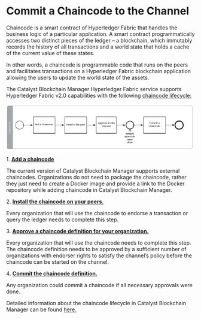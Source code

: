 # Commit a Chaincode to the Channel

Chaincode is a smart contract of Hyperledger Fabric that handles the business logic of a particular application. A smart contract programmatically accesses two distinct pieces of the ledger – a blockchain, which immutably records the history of all transactions and a world state that holds a cache of the current value of these states.&#x20;

In other words, a chaincode is programmable code that runs on the peers and facilitates transactions on a Hyperledger Fabric blockchain application allowing the users to update the world state of the assets.

The Catalyst Blockchain Manager Hyperledger Fabric service supports Hyperledger Fabric v2.0 capabilities with the following [chaincode lifecycle:](https://hyperledger-fabric.readthedocs.io/en/release-2.2/chaincode\_lifecycle.html#fabric-chaincode-lifecycle)

![Committing chaincode to the channel flow](<../.gitbook/assets/image (158).png>)

&#x20;1\. [**Add a chaincode**](../cc-mngmnt/chaincode-management.md#how-to-add-a-chaincode-in-catalyst-blockchain-platform)

The current version of Catalyst Blockchain Manager supports external chaincodes. Organizations do not need to package the chaincode, rather they just need to create a Docker image and provide a link to the Docker repository while adding chaincode in Catalyst Blockchain Manager.

2\. [**Install the chaincode on your peers.**](../cc-mngmnt/chaincode-management.md#how-to-install-chaincode-on-a-peer)

Every organization that will use the chaincode to endorse a transaction or query the ledger needs to complete this step.

3\. [**Approve a chaincode definition for your organization.**](../cc-mngmnt/chaincode-management.md#how-to-approve-chaincode-on-a-channel)

Every organization that will use the chaincode needs to complete this step. The chaincode definition needs to be approved by a sufficient number of organizations with endorser rights to satisfy the channel’s policy before the chaincode can be started on the channel.

4\. [**Commit the chaincode definition.**](../cc-mngmnt/chaincode-management.md#how-to-commit-a-chaincode)

Any organization could commit a chaincode if all necessary approvals were done.

Detailed information about the chaincode lifecycle in Catalyst Blockchain Manager can be found [here.](../cc-mngmnt/chaincode-management.md#chaincodes-lifecycle)
